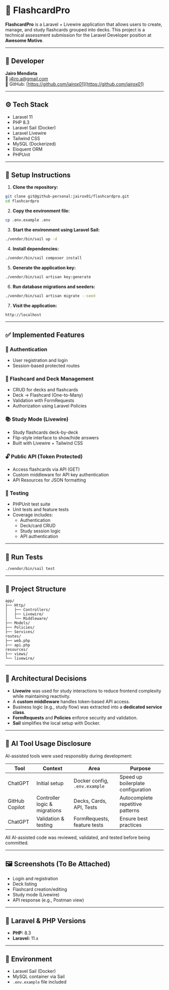 # 📘 FlashcardPro

**FlashcardPro** is a Laravel + Livewire application that allows users to create, manage, and study flashcards grouped into decks. This project is a technical assessment submission for the Laravel Developer position at **Awesome Motive**.

---

## 👤 Developer

**Jairo Mendieta**  
📧 j4iro.a@gmail.com  
🔗 GitHub: [https://github.com/jairox01](https://github.com/jairox01)

---

## ⚙️ Tech Stack

- Laravel 11
- PHP 8.3
- Laravel Sail (Docker)
- Laravel Livewire
- Tailwind CSS
- MySQL (Dockerized)
- Eloquent ORM
- PHPUnit

---

## 🚀 Setup Instructions

1. **Clone the repository:**

```bash
git clone git@github-personal:jairox01/flashcardpro.git
cd flashcardpro
```

2. **Copy the environment file:**

```bash
cp .env.example .env
```

3. **Start the environment using Laravel Sail:**

```bash
./vendor/bin/sail up -d
```

4. **Install dependencies:**

```bash
./vendor/bin/sail composer install
```

5. **Generate the application key:**

```bash
./vendor/bin/sail artisan key:generate
```

6. **Run database migrations and seeders:**

```bash
./vendor/bin/sail artisan migrate --seed
```

7. **Visit the application:**

```
http://localhost
```

---

## ✅ Implemented Features

### 🔐 Authentication

- User registration and login
- Session-based protected routes

### 🧠 Flashcard and Deck Management

- CRUD for decks and flashcards
- Deck → Flashcard (One-to-Many)
- Validation with FormRequests
- Authorization using Laravel Policies

### 📚 Study Mode (Livewire)

- Study flashcards deck-by-deck
- Flip-style interface to show/hide answers
- Built with Livewire + Tailwind CSS

### 🔓 Public API (Token Protected)

- Access flashcards via API (GET)
- Custom middleware for API key authentication
- API Resources for JSON formatting

### 🧪 Testing

- PHPUnit test suite
- Unit tests and feature tests
- Coverage includes:
  - Authentication
  - Deck/card CRUD
  - Study session logic
  - API authentication

---

## 🧪 Run Tests

```bash
./vendor/bin/sail test
```

---

## 📁 Project Structure

```
app/
├── Http/
│   ├── Controllers/
│   ├── Livewire/
│   └── Middleware/
├── Models/
├── Policies/
├── Services/
routes/
├── web.php
├── api.php
resources/
├── views/
└── livewire/
```

---

## 🧠 Architectural Decisions

- **Livewire** was used for study interactions to reduce frontend complexity while maintaining reactivity.
- A **custom middleware** handles token-based API access.
- Business logic (e.g., study flow) was extracted into a **dedicated service class**.
- **FormRequests** and **Policies** enforce security and validation.
- **Sail** simplifies the local setup with Docker.

---

## 🔐 AI Tool Usage Disclosure

AI-assisted tools were used responsibly during development:

| Tool             | Context                     | Area                             | Purpose                           |
|------------------|------------------------------|-----------------------------------|------------------------------------|
| ChatGPT          | Initial setup                | Docker config, `.env.example`     | Speed up boilerplate configuration |
| GitHub Copilot   | Controller logic & migrations| Decks, Cards, API, Tests          | Autocomplete repetitive patterns   |
| ChatGPT          | Validation & testing         | FormRequests, feature tests       | Ensure best practices              |

All AI-assisted code was reviewed, validated, and tested before being committed.

---

## 🖼️ Screenshots (To Be Attached)

- Login and registration
- Deck listing
- Flashcard creation/editing
- Study mode (Livewire)
- API response (e.g., Postman view)

---

## 📌 Laravel & PHP Versions

- **PHP:** 8.3
- **Laravel:** 11.x

---

## 📎 Environment

- Laravel Sail (Docker)
- MySQL container via Sail
- `.env.example` file included